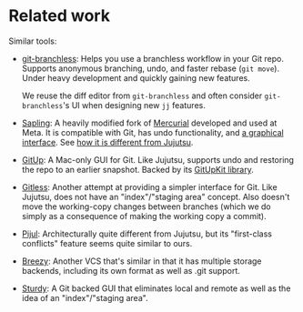 # Related work

Similar tools:

  * [git-branchless](https://github.com/arxanas/git-branchless): Helps you use a
    branchless workflow in your Git repo. Supports anonymous branching, undo,
    and faster rebase (`git move`). Under heavy development and quickly gaining
    new features.

    We reuse the diff editor from `git-branchless` and often consider
    `git-branchless`'s UI when designing new `jj` features.

  * [Sapling](https://sapling-scm.com/): A heavily modified fork of
    [Mercurial](https://www.mercurial-scm.org/) developed and used at Meta. It
    is compatible with Git, has undo functionality, and
    [a graphical interface](https://sapling-scm.com/docs/addons/isl).
    See [how it is different from Jujutsu](sapling-comparison.md).

  * [GitUp](https://gitup.co/): A Mac-only GUI for Git. Like Jujutsu, supports
    undo and restoring the repo to an earlier snapshot. Backed by its
    [GitUpKit library](https://github.com/git-up/GitUp#gitupkit).

  * [Gitless](https://gitless.com/): Another attempt at providing a simpler
    interface for Git. Like Jujutsu, does not have an "index"/"staging area"
    concept. Also doesn't move the working-copy changes between branches (which
    we do simply as a consequence of making the working copy a commit).

  * [Pijul](https://pijul.org/): Architecturally quite different from Jujutsu,
    but its "first-class conflicts" feature seems quite similar to ours.

  * [Breezy](https://www.breezy-vcs.org/): Another VCS that's similar in that it
    has multiple storage backends, including its own format as well as .git
    support.

  * [Sturdy](https://getsturdy.com/): A Git backed GUI that eliminates local and
    remote as well as the idea of an "index"/"staging area".
